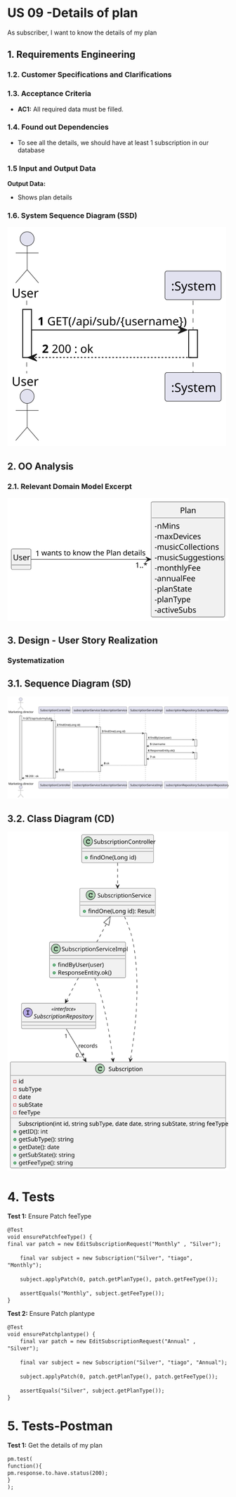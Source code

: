 # US 09 -Details of plan


As subscriber, I want to know the details of my plan

## 1. Requirements Engineering

### 1.2. Customer Specifications and Clarifications

### 1.3. Acceptance Criteria

* **AC1:** All required data must be filled.

### 1.4. Found out Dependencies

* To see all the details, we should have at least 1 subscription in our database


### 1.5 Input and Output Data

**Output Data:**

* Shows plan details

### 1.6. System Sequence Diagram (SSD)


![USXX-SSD](US09-SSD.svg)


## 2. OO Analysis

### 2.1. Relevant Domain Model Excerpt 

![USXX-MD](US09-MD.svg)

## 3. Design - User Story Realization 


### Systematization ##


## 3.1. Sequence Diagram (SD)


![USXX-SD](US09-SD.svg)

## 3.2. Class Diagram (CD)


![USXX-CD](US09-CD.svg)

# 4. Tests 


**Test 1:** Ensure Patch feeType

    @Test
    void ensurePatchfeeType() {
    final var patch = new EditSubscriptionRequest("Monthly" , "Silver");

        final var subject = new Subscription("Silver", "tiago", "Monthly");

        subject.applyPatch(0, patch.getPlanType(), patch.getFeeType());

        assertEquals("Monthly", subject.getFeeType());
    }

**Test 2:** Ensure Patch plantype

    @Test
    void ensurePatchplantype() {
        final var patch = new EditSubscriptionRequest("Annual" , "Silver");

        final var subject = new Subscription("Silver", "tiago", "Annual");

        subject.applyPatch(0, patch.getPlanType(), patch.getFeeType());

        assertEquals("Silver", subject.getPlanType());
    }




# 5. Tests-Postman 

**Test 1:** Get the details of my plan


    pm.test(
    function(){
    pm.response.to.have.status(200);
    }
    );